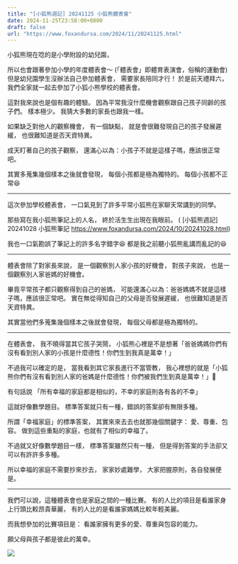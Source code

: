 ```yaml
---
title: "[小狐熊週記] 20241125 小狐熊體表會"
date: 2024-11-25T23:58:00+0800
draft: false
url: "https://www.foxandursa.com/2024/11/20241125.html"
---
```


小狐熊現在唸的是小學附設的幼兒園，

所以也會跟著參加小學的年度體表會～
(「體表會」即體育表演會，俗稱的運動會)但是幼兒園學生沒辦法自己參加體表會，
需要家長陪同才行！
於是前天禮拜六，我們全家就一起去參加了小狐小熊學校的體表會。

這對我來說也是個有趣的體驗。
因為平常我沒什麼機會觀察跟自己孩子同齡的孩子們。
樣本極少。
我猜大多數的家長也跟我一樣。

如果缺乏對他人的觀察機會，
有一個缺點，
就是會很難發現自己的孩子發展遲緩，
也很難知道是否天資特異。

成天盯著自己的孩子觀察，
還滿心以為：小孩子不就是這樣子嗎，應該很正常吧。

其實多蒐集幾個樣本之後就會發現，
每個小孩都是極為獨特的。
每個小孩都不正常😆

---

這次參加學校體表會，
一口氣見到了許多平常小狐熊在家聊天常講到的同學。

那些寫在我小狐熊筆記上的人名，
終於活生生出現在我眼前。
( [小狐熊週記] 20241028 小狐熊筆記 https://www.foxandursa.com/2024/10/20241028.html)

我也一口氣勘誤了筆記上的許多名字錯字😆
都是我之前聽小狐熊亂講而亂記的😆

---

體表會除了對家長來說，
是一個觀察別人家小孩的好機會，
對孩子來說，
也是一個觀察別人家爸媽的好機會。

畢竟平常孩子都只觀察得到自己的爸媽，
可能還滿心以為：爸爸媽媽不就是這樣子嗎，應該很正常吧。
實在無從得知自己的父母是否發展遲緩，
也很難知道是否天資特異。

其實當他們多蒐集幾個樣本之後就會發現，
每個父母都是極為獨特的。


---

在體表會，
我不曉得當其它孩子哭鬧，
小狐熊心裡是不是想著「爸爸媽媽你們有沒有看到別人家的小孩是什麼德性！你們生到我真是萬幸！」

不過我可以確定的是，
當我看到其它家長進行不當管教，
我心裡想的就是「小狐熊你們有沒有看到別人家的爸媽是什麼德性！你們被我們生到真是萬幸！」🤣

有句話說
「所有幸福的家庭都是相似的，不幸的家庭則各有各的不幸」

這就好像數學題目。
標準答案就只有一種，錯誤的答案卻有無限多種。

所謂「幸福家庭」的標準答案，
其實來來去去也就那幾個關鍵字：
愛、尊重、包容。
做到這些重點的家庭，也就有了相似的幸福了。

不過就又好像數學題目一樣，
標準答案雖然只有一種，
但是得到答案的手法卻又可以有許許多多種。

所以幸福的家庭不需要抄來抄去，
家家妙處難學，
大家把握原則，各自發展便是。

---

我們可以說，這種體表會也是家庭之間的一種比賽。
有的人比的項目是看誰家身上行頭比較昂貴華麗，
有的人比的是看誰家媽媽比較年輕美麗。

而我想參加的比賽項目是：
看誰家擁有更多的愛、尊重與包容的能力。

願父母與孩子都是彼此的萬幸。






![]($https://blogger.googleusercontent.com/img/a/AVvXsEimLSBlj1u5DMBiKRobL5PDWPC0Bm1WeUg3h2vUlQCF78Gqcr5TSObm31kmYNNmI2ri29nnnuYl6f1aiRy81iScVYYPex3miiV3Ud1ywM4gY1E2MRcB9ahG1MJ5M8ewRGo7YL5SHCmrTOsCBQ6JfJC0cWAG5ttH-zqgA_tFRFQ2AACiYJxKk1_oN66SUO8)




